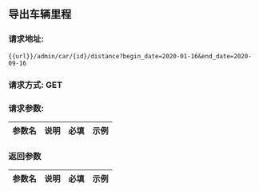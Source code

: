 ## 导出车辆里程
### 请求地址:
```
{{url}}/admin/car/{id}/distance?begin_date=2020-01-16&end_date=2020-09-16
```
### 请求方式: GET  
### 请求参数:  

|参数名|说明|必填|示例|  
 |---|---|---|---|  
### 返回参数  

|参数名|说明|必填|示例|  
 |---|---|---|---|  
